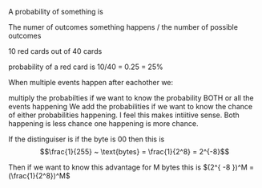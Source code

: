 A probability of something is 

The numer of outcomes something happens / the number of possible outcomes

10 red cards out of 40 cards

probability of a red card is 10/40 = 0.25 = 25%

When multiple events happen after eachother we:

multiply the probabilties if we want to know the probability BOTH or all the events happening
We add the probabilities if we want to know the chance of either probabilities happening. I feel this makes intiitive sense. Both happening is less chance one happening is more chance.


If the distinguiser is if the byte is 00 then this is $$\frac{1}{255} ~ \text{bytes} = \frac{1}{2^8} = 2^{-8}$$

Then if we want to know this advantage for M bytes this is $(2^{ -8 })^M = (\frac{1}{2^8})^M$

